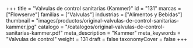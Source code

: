 +++
title = "Valvulas de control sanitarias (Kammer)"
id = "131"
marcas = ["Flowserve"]
familias = ["Valvulas"]
industrias = ["Alimentos y Bebidas"]
thumbnail = "images/productos/original-valvulas-de-control-sanitarias-kammer.jpg"
catalogo = "/catalogos/original-valvulas-de-control-sanitarias-kammer.pdf"
meta_description = "Kammer"
meta_keywords = "Valvulas de control"
weight = 131
draft = false
taxonomyCover = false
+++
